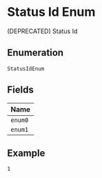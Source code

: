 
# Status Id Enum

(DEPRECATED) Status Id

## Enumeration

`StatusIdEnum`

## Fields

| Name |
|  --- |
| `enum0` |
| `enum1` |

## Example

```
1
```

